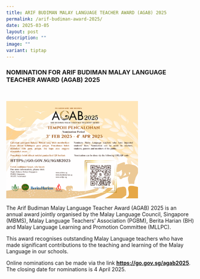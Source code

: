 ```yaml
---
title: ARIF BUDIMAN MALAY LANGUAGE TEACHER AWARD (AGAB) 2025
permalink: /arif-budiman-award-2025/
date: 2025-03-05
layout: post
description: ""
image: ""
variant: tiptap
---
```

<h3><strong>NOMINATION FOR ARIF BUDIMAN MALAY LANGUAGE TEACHER AWARD (AGAB) 2025</strong></h3>
<p>&nbsp;</p>
<div class="isomer-image-wrapper">
<img style="width: 70%;" height="auto" width="100%" alt="" src="/images/1738546445HJCYGK.png">
</div>
<p>The Arif Budiman Malay Language Teacher Award (AGAB) 2025 is an annual
award jointly organised by the Malay Language Council, Singapore (MBMS),
Malay Language Teachers’ Association (PGBM), Berita Harian (BH) and Malay
Language Learning and Promotion Committee (MLLPC).</p>
<p>This award recognises outstanding Malay Language teachers who have made
significant contributions to the teaching and learning of the Malay Language
in our schools.</p>
<p>Online nominations can be made via the link <strong><a href="https://go.gov.sg/agab2025" rel="noopener noreferrer nofollow" target="_blank">https://go.gov.sg/agab2025</a></strong>.
The closing date for nominations is 4 April 2025.</p>
<p></p>
<p></p>
<p></p>
